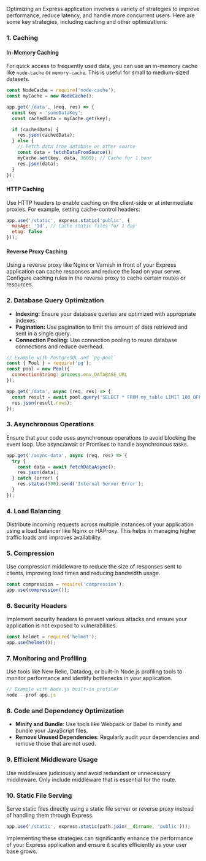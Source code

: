 Optimizing an Express application involves a variety of strategies to improve performance, reduce latency, and handle more concurrent users. Here are some key strategies, including caching and other optimizations:

### 1. **Caching**

#### **In-Memory Caching**
For quick access to frequently used data, you can use an in-memory cache like `node-cache` or `memory-cache`. This is useful for small to medium-sized datasets.

```javascript
const NodeCache = require('node-cache');
const myCache = new NodeCache();

app.get('/data', (req, res) => {
  const key = 'someDataKey';
  const cachedData = myCache.get(key);

  if (cachedData) {
    res.json(cachedData);
  } else {
    // Fetch data from database or other source
    const data = fetchDataFromSource();
    myCache.set(key, data, 3600); // Cache for 1 hour
    res.json(data);
  }
});
```

#### **HTTP Caching**
Use HTTP headers to enable caching on the client-side or at intermediate proxies. For example, setting cache-control headers:

```javascript
app.use('/static', express.static('public', {
  maxAge: '1d', // Cache static files for 1 day
  etag: false
}));
```

#### **Reverse Proxy Caching**
Using a reverse proxy like Nginx or Varnish in front of your Express application can cache responses and reduce the load on your server. Configure caching rules in the reverse proxy to cache certain routes or resources.

### 2. **Database Query Optimization**

- **Indexing:** Ensure your database queries are optimized with appropriate indexes.
- **Pagination:** Use pagination to limit the amount of data retrieved and sent in a single query.
- **Connection Pooling:** Use connection pooling to reuse database connections and reduce overhead.

```javascript
// Example with PostgreSQL and `pg-pool`
const { Pool } = require('pg');
const pool = new Pool({
  connectionString: process.env.DATABASE_URL
});

app.get('/data', async (req, res) => {
  const result = await pool.query('SELECT * FROM my_table LIMIT 100 OFFSET $1', [offset]);
  res.json(result.rows);
});
```

### 3. **Asynchronous Operations**

Ensure that your code uses asynchronous operations to avoid blocking the event loop. Use async/await or Promises to handle asynchronous tasks.

```javascript
app.get('/async-data', async (req, res) => {
  try {
    const data = await fetchDataAsync();
    res.json(data);
  } catch (error) {
    res.status(500).send('Internal Server Error');
  }
});
```

### 4. **Load Balancing**

Distribute incoming requests across multiple instances of your application using a load balancer like Nginx or HAProxy. This helps in managing higher traffic loads and improves availability.

### 5. **Compression**

Use compression middleware to reduce the size of responses sent to clients, improving load times and reducing bandwidth usage.

```javascript
const compression = require('compression');
app.use(compression());
```

### 6. **Security Headers**

Implement security headers to prevent various attacks and ensure your application is not exposed to vulnerabilities.

```javascript
const helmet = require('helmet');
app.use(helmet());
```

### 7. **Monitoring and Profiling**

Use tools like New Relic, Datadog, or built-in Node.js profiling tools to monitor performance and identify bottlenecks in your application.

```javascript
// Example with Node.js built-in profiler
node --prof app.js
```

### 8. **Code and Dependency Optimization**

- **Minify and Bundle**: Use tools like Webpack or Babel to minify and bundle your JavaScript files.
- **Remove Unused Dependencies**: Regularly audit your dependencies and remove those that are not used.

### 9. **Efficient Middleware Usage**

Use middleware judiciously and avoid redundant or unnecessary middleware. Only include middleware that is essential for the route.

### 10. **Static File Serving**

Serve static files directly using a static file server or reverse proxy instead of handling them through Express.

```javascript
app.use('/static', express.static(path.join(__dirname, 'public')));
```

Implementing these strategies can significantly enhance the performance of your Express application and ensure it scales efficiently as your user base grows.